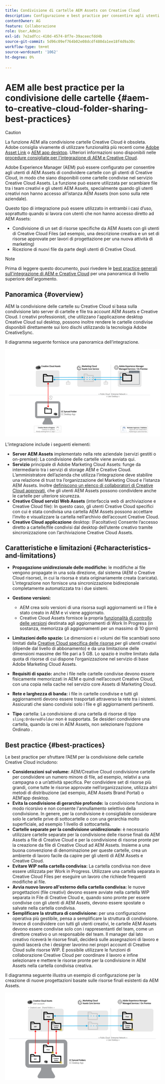 ```yaml
---
title: Condivisione di cartelle AEM Assets con Creative Cloud
description: Configurazione e best practice per consentire agli utenti di Adobe Experience Manager Assets di scambiare cartelle di risorse con gli utenti di Adobe Creative Cloud.
contentOwner: AG
feature: Collaborazione
role: User,Admin
exl-id: 7e2adfcc-410d-4574-8f7e-39aceecfdd4b
source-git-commit: 5d96c09ef764b02e08dcdf480da1ee18f4d9a30c
workflow-type: tm+mt
source-wordcount: '1062'
ht-degree: 0%

---
```


# AEM alle best practice per la condivisione delle cartelle {#aem-to-creative-cloud-folder-sharing-best-practices}

>[!CAUTION]
>
>La funzione AEM alla condivisione cartelle Creative Cloud è obsoleta. Adobe consiglia vivamente di utilizzare funzionalità più recenti come [Adobe Asset Link](https://helpx.adobe.com/enterprise/admin-guide.html/enterprise/using/adobe-asset-link.ug.html) o [AEM app desktop](https://experienceleague.adobe.com/docs/experience-manager-desktop-app/using/using.html). Ulteriori informazioni sono disponibili nelle [procedure consigliate per l&#39;integrazione di AEM e Creative Cloud](/help/assets/aem-cc-integration-best-practices.md).

Adobe Experience Manager (AEM) può essere configurato per consentire agli utenti di AEM Assets di condividere cartelle con gli utenti di Creative Cloud, in modo che siano disponibili come cartelle condivise nel servizio Creative Cloud Assets. La funzione può essere utilizzata per scambiare file tra i team creativi e gli utenti AEM Assets, specialmente quando gli utenti creativi non hanno accesso all’istanza AEM Assets (non sono sulla rete aziendale).

Questo tipo di integrazione può essere utilizzato in entrambi i casi d’uso, soprattutto quando si lavora con utenti che non hanno accesso diretto ad AEM Assets:

* Condivisione di un set di risorse specifiche da AEM Assets con gli utenti di Creative Cloud Files (ad esempio, una descrizione creativa e un set di risorse approvate per lavori di progettazione per una nuova attività di marketing)
* Ricezione di nuovi file da parte degli utenti di Creative Cloud.

>[!NOTE]
>
>Prima di leggere questo documento, puoi rivedere le [best practice generali sull&#39;integrazione di AEM e Creative Cloud](aem-cc-integration-best-practices.md) per una panoramica di livello superiore dell&#39;argomento.

## Panoramica {#overview}

AEM la condivisione delle cartelle su Creative Cloud si basa sulla condivisione lato server di cartelle e file tra account AEM Assets e Creative Cloud. I creativi professionisti, che utilizzano l&#39;applicazione desktop Creative Cloud sul desktop, possono inoltre rendere le cartelle condivise disponibili direttamente sui loro dischi utilizzando la tecnologia Adobe CreativeSync.

Il diagramma seguente fornisce una panoramica dell’integrazione.

![chlimage_1-406](assets/chlimage_1-406.png)

L’integrazione include i seguenti elementi:

* **Server AEM Assets** implementato nella rete aziendale (servizi gestiti o on-premise): La condivisione delle cartelle viene avviata qui.
* **Servizio** principale di Adobe Marketing Cloud Assets: funge da intermediario tra i servizi di storage AEM e Creative Cloud. L’amministratore dell’azienda che utilizza l’integrazione deve stabilire una relazione di trust tra l’organizzazione del Marketing Cloud e l’istanza AEM Assets. Inoltre [definiscono un elenco di collaboratori di Creative Cloud approvati](https://experienceleague.adobe.com/docs/core-services/interface/assets/t-admin-add-cc-user.html?lang=en#assets), che gli utenti AEM Assets possono condividere anche le cartelle per ulteriore sicurezza.
* **Creative Cloud servizi Web Assets**  (interfaccia web di archiviazione e Creative Cloud file): In questo caso, gli utenti Creative Cloud specifici con cui è stata condivisa una cartella AEM Assets possono accettare l’invito e visualizzare la cartella nell’archivio dell’account Creative Cloud.
* **Creative Cloud applicazione** desktop: (Facoltativo) Consente l’accesso diretto a cartelle/file condivisi dal desktop dell’utente creativo tramite sincronizzazione con l’archiviazione Creative Cloud Assets.

## Caratteristiche e limitazioni {#characteristics-and-limitations}

* **Propagazione unidirezionale delle modifiche:** le modifiche ai file vengono propagate in una sola direzione, dal sistema (AEM o Creative Cloud risorse), in cui la risorsa è stata originariamente creata (caricata). L’integrazione non fornisce una sincronizzazione bidirezionale completamente automatizzata tra i due sistemi.

* **Gestione versioni:**

   * AEM crea solo versioni di una risorsa sugli aggiornamenti se il file è stato creato in AEM e vi viene aggiornato.
   * Creative Cloud Assets fornisce la propria [funzionalità di controllo delle versioni](https://helpx.adobe.com/creative-cloud/help/versioning-faq.html) destinata agli aggiornamenti di Work In Progress (in sostanza, memorizza gli aggiornamenti per un massimo di 10 giorni)

* **Limitazioni dello spazio:** Le dimensioni e i volumi dei file scambiati sono limitati dalla  [Creative Cloud specifica delle risorse ](https://helpx.adobe.com/creative-cloud/kb/file-storage-quota.html) per gli utenti creativi (dipende dal livello di abbonamento) e da una limitazione delle dimensioni massime dei file pari a 5 GB. Lo spazio è inoltre limitato dalla quota di risorse di cui dispone l’organizzazione nel servizio di base Adobe Marketing Cloud Assets.

* **Requisiti di spazio:** anche i file nelle cartelle condivise devono essere fisicamente memorizzati in AEM e quindi nell’account Creative Cloud, con una copia nella cache nel servizio core Assets di Marketing Cloud.
* **Rete e larghezza di banda:** i file in cartelle condivise e tutti gli aggiornamenti devono essere trasportati attraverso la rete tra i sistemi. Assicurati che siano condivisi solo i file e gli aggiornamenti pertinenti.
* **Tipo** cartella: La condivisione di una cartella di risorse di tipo  `sling:OrderedFolder` non è supportata. Se desideri condividere una cartella, quando la crei in AEM Assets, non selezionare l’opzione Ordinato .

## Best practice {#best-practices}

Le best practice per sfruttare l’AEM per la condivisione delle cartelle Creative Cloud includono:

* **Considerazioni sul volume:** AEM/Creative Cloud condivisione cartelle per condividere un numero minore di file, ad esempio, relativi a una campagna o a un’attività specifica. Per condividere set di risorse più grandi, come tutte le risorse approvate nell’organizzazione, utilizza altri metodi di distribuzione (ad esempio, AEM Assets Brand Portal) o AEM’app desktop.
* **Evita la condivisione di gerarchie profonde:** la condivisione funziona in modo ricorsivo e non consente l&#39;annullamento selettivo della condivisione. In genere, per la condivisione è consigliabile considerare solo le cartelle prive di sottocartelle o con una gerarchia molto superficiale, ad esempio 1 livello di sottocartella.
* **Cartelle separate per la condivisione unidirezionale:** è necessario utilizzare cartelle separate per la condivisione delle risorse finali da AEM Assets a file di Creative Cloud e per la condivisione di risorse pronte per la creazione da file di Creative Cloud ad AEM Assets. Insieme a una buona convenzione di denominazione per queste cartelle, crea un ambiente di lavoro facile da capire per gli utenti di AEM Assets e Creative Cloud.
* **Evitare WIP nella cartella condivisa:** La cartella condivisa non deve essere utilizzata per Work in Progress. Utilizzare una cartella separata in Creative Cloud Files per eseguire un lavoro che richiede frequenti modifiche al file.
* **Avvia nuovo lavoro all&#39;esterno della cartella condivisa:** le nuove progettazioni (file creativi) devono essere avviate nella cartella WIP separata in File di Creative Cloud e, quando sono pronte per essere condivise con gli utenti di AEM Assets, devono essere spostate o salvate nella cartella condivisa.
* **Semplificare la struttura di condivisione:** per una configurazione operativa più gestibile, pensa a semplificare la struttura di condivisione. Invece di condividere con tutti gli utenti creativi, le cartelle AEM Assets devono essere condivise solo con i rappresentanti del team, come un direttore creativo o un responsabile del team. Il manager dal lato creativo riceverà le risorse finali, deciderà sulle assegnazioni di lavoro e quindi lascerà che i designer lavorino nei propri account di Creative Cloud sulle risorse WIP. È possibile utilizzare le funzioni di collaborazione Creative Cloud per coordinare il lavoro e infine selezionare e mettere le risorse pronte per la condivisione in AEM Assets nella cartella condivisa creativa.

Il diagramma seguente illustra un esempio di configurazione per la creazione di nuove progettazioni basate sulle risorse finali esistenti da AEM Assets.

![chlimage_1-407](assets/chlimage_1-407.png)
